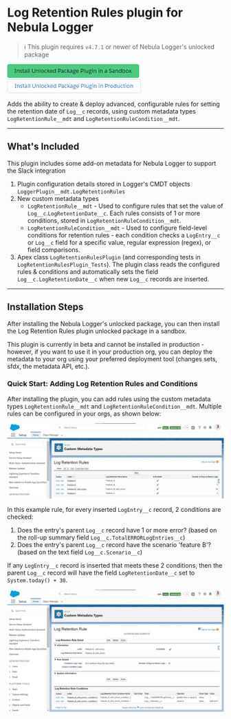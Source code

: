 # Log Retention Rules plugin for Nebula Logger

> :information_source: This plugin requires `v4.7.1` or newer of Nebula Logger's unlocked package

[![Install Unlocked Package Plugin in a Sandbox](../.images/btn-install-unlocked-package-plugin-sandbox.png)](https://test.salesforce.com/packaging/installPackage.apexp?p0=04t5Y0000015lgGQAQ)
[![Install Unlocked Package Plugin in Production](../.images/btn-install-unlocked-package-plugin-production.png)](https://login.salesforce.com/packaging/installPackage.apexp?p0=04t5Y0000015lgGQAQ)

Adds the ability to create & deploy advanced, configurable rules for setting the retention date of `Log__c` records, using custom metadata types `LogRetentionRule__mdt` and `LogRetentionRuleCondition__mdt`.

---

## What's Included

This plugin includes some add-on metadata for Nebula Logger to support the Slack integration

1. Plugin configuration details stored in Logger's CMDT objects `LoggerPlugin__mdt.LogRetentionRules`
2. New custom metadata types
   - `LogRetentionRule__mdt` - Used to configure rules that set the value of `Log__c`.`LogRetentionDate__c`. Each rules consists of 1 or more conditions, stored in `LogRetentionRuleCondition__mdt`.
   - `LogRetentionRuleCondition__mdt` - Used to configure field-level conditions for retention rules - each condition checks a `LogEntry__c` or `Log__c` field for a specific value, regular expression (regex), or field comparisons.
3. Apex class `LogRetentionRulesPlugin` (and corresponding tests in `LogRetentionRulesPlugin_Tests`). The plugin class reads the configured rules & conditions and automatically sets the field `Log__c.LogRetentionDate__c` when new `Log__c` records are inserted.

---

## Installation Steps

After installing the Nebula Logger's unlocked package, you can then install the Log Retention Rules plugin unlocked package in a sandbox.

This plugin is currently in beta and cannot be installed in production - however, if you want to use it in your production org, you can deploy the metadata to your org using your preferred deployment tool (changes sets, sfdx, the metadata API, etc.).

### Quick Start: Adding Log Retention Rules and Conditions

After installing the plugin, you can add rules using the custom metadata types `LogRetentionRule__mdt` and `LogRetentionRuleCondition__mdt`. Multiple rules can be configured in your orgs, as shown below:

![Log Retention Rules plugin: Example Rule](./.images/example-log-retention-rules-list-view.png)

In this example rule, for every inserted `LogEntry__c` record, 2 conditions are checked:

1. Does the entry's parent `Log__c` record have 1 or more error? (based on the roll-up summary field `Log__c.TotalERRORLogEntries__c`)
2. Does the entry's parent `Log__c` record have the scenario 'feature B'? (based on the text field `Log__c.Scenario__c`)

If any `LogEntry__c` record is inserted that meets these 2 conditions, then the parent `Log__c` record will have the field `LogRetentionDate__c` set to `System.today() + 30`.

![Log Retention Rules plugin: Example Rule](./.images/example-log-retention-rule-with-conditions.png)
